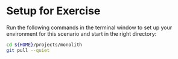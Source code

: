 # Setup for Exercise

Run the following commands in the terminal window to set up your environment for this scenario and start in the right directory:

```bash
cd ${HOME}/projects/monolith
git pull --quiet
```

